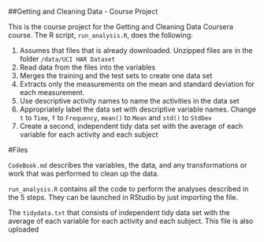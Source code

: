 ##Getting and Cleaning Data - Course Project

This is the course project for the Getting and Cleaning Data Coursera course. The R script, `run_analysis.R`, does the following:

1. Assumes that files that is already downloaded. Unzipped files are in the folder `/data/UCI HAR Dataset`
2. Read data from the files into the variables
3. Merges the training and the test sets to create one data set
4. Extracts only the measurements on the mean and standard deviation for each measurement.
5. Use descriptive activity names to name the activities in the data set
6. Appropriately label the data set with descriptive variable names. Change `t` to `Time`, `f` to `Frequency`, `mean()` to `Mean`
and `std()` to `StdDev`
7. Create a second, independent tidy data set with the average of each variable for each activity and each subject

#Files

`CodeBook.md` describes the variables, the data, and any transformations or work that was performed to clean up the data.

`run_analysis.R` contains all the code to perform the analyses described in the 5 steps. 
They can be launched in RStudio by just importing the file.

The `tidydata.txt` that consists of independent tidy data set with the average of each variable for each activity 
and each subject. This file is also uploaded
